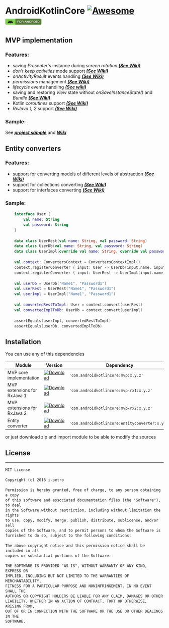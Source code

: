 # AndroidKotlinCore [![Awesome](https://cdn.rawgit.com/sindresorhus/awesome/d7305f38d29fed78fa85652e3a63e154dd8e8829/media/badge.svg)](https://github.com/sindresorhus/awesome) <img src="images/label-android.svg" height="19">

## MVP implementation
### Features:
* saving _Presenter_'s instance during _screen rotation_ ***[(See Wiki)](https://github.com/i-petro/AndroidKotlinCore/wiki/5.-Presenter's-lifecycle)***
* _don't keep activities_ mode support ***[(See Wiki)](https://github.com/i-petro/AndroidKotlinCore/wiki/5.-Presenter's-lifecycle)***
* _onActivityResult_ events handling ***[(See Wiki)](https://github.com/i-petro/AndroidKotlinCore/wiki/4.-Handling-OnActivityResult-events)***
* _permissions_ management ***[(See Wiki)](https://github.com/i-petro/AndroidKotlinCore/wiki/2.-Permissions-management)***
* _lifecycle_ events handling ***[(See wiki)](https://github.com/i-petro/AndroidKotlinCore/wiki/3.-Handling-View-Lifecycle-events)***
* saving and restoring _View_ state without _onSaveInstanceState()_ and _Bundle_ ***[(See Wiki)](https://github.com/i-petro/AndroidKotlinCore/wiki/6.-Saving-and-restoring-View-state)***
* Kotlin _coroutines_ support ***[(See Wiki)](https://github.com/i-petro/AndroidKotlinCore/wiki/9.-Kotlin-Coroutines-extensions)***
* _RxJava 1, 2_ support ***[(See Wiki)](https://github.com/i-petro/AndroidKotlinCore/wiki/8.-RxJava-1,-2-extensions)***
### Sample:
See ***[project sample](/sample)*** and ***[Wiki](https://github.com/i-petro/AndroidKotlinCore/wiki/1.-Getting-Started)***

## Entity converters
### Features: 
* support for converting models of different levels of abstraction ***[(See Wiki)](https://github.com/i-petro/AndroidKotlinCore/wiki/Entity-converter)***
* support for collections converting ***[(See Wiki)](https://github.com/i-petro/AndroidKotlinCore/wiki/Entity-converter)***
* support for interfaces converting ***[(See Wiki)](https://github.com/i-petro/AndroidKotlinCore/wiki/Entity-converter)***
### Sample:
```kotlin
    interface User {
        val name: String
        val password: String
    }

    data class UserRest(val name: String, val password: String)
    data class UserDb(val name: String, val password: String) 
    data class UserImpl(override val name: String, override val password: String): User

    val context: ConvertersContext = ConvertersContextImpl()
    context.registerConverter { input: User -> UserDb(input.name, input.password) }
    context.registerConverter { input: UserRest -> UserImpl(input.name, input.password) }

    val userDb = UserDb("Name1", "Password1")
    val userRest = UserRest("Name1", "Password1")
    val userImpl = UserImpl("Name1", "Password1")

    val convertedRestToImpl: User = context.convert(userRest)
    val convertedImplToDb: UserDb = context.convert(userImpl)

    assertEquals(userImpl, convertedRestToImpl)
    assertEquals(userDb, convertedImplToDb)
```

## Installation
You can use any of this dependencies

| Module  |  Version  | Dependency |
|---|---|---|
| MVP core implementation  | [ ![Download](https://api.bintray.com/packages/peterilchenko/AndroidKotlinCore/mvp/images/download.svg) ](https://bintray.com/peterilchenko/AndroidKotlinCore/mvp/_latestVersion)  | ```'com.androidkotlincore:mvp:x.y.z'``` |
|   MVP extensions for RxJava 1 | [ ![Download](https://api.bintray.com/packages/peterilchenko/AndroidKotlinCore/mvp-rx1/images/download.svg) ](https://bintray.com/peterilchenko/AndroidKotlinCore/mvp-rx1/_latestVersion)  | ```'com.androidkotlincore:mvp-rx1:x.y.z'``` |
| MVP extensions for RxJava 2  |   [ ![Download](https://api.bintray.com/packages/peterilchenko/AndroidKotlinCore/mvp-rx2/images/download.svg) ](https://bintray.com/peterilchenko/AndroidKotlinCore/mvp-rx2/_latestVersion) | ```'com.androidkotlincore:mvp-rx2:x.y.z'``` |
| Entity converter |  [ ![Download](https://api.bintray.com/packages/peterilchenko/AndroidKotlinCore/entityconverter/images/download.svg) ](https://bintray.com/peterilchenko/AndroidKotlinCore/entityconverter/_latestVersion) | ```'com.androidkotlincore:entityconverter:x.y.z'``` |

or just download zip and import module to be able to modify the sources

## License
* * *
    MIT License

    Copyright (c) 2018 i-petro

    Permission is hereby granted, free of charge, to any person obtaining a copy
    of this software and associated documentation files (the "Software"), to deal
    in the Software without restriction, including without limitation the rights
    to use, copy, modify, merge, publish, distribute, sublicense, and/or sell
    copies of the Software, and to permit persons to whom the Software is
    furnished to do so, subject to the following conditions:

    The above copyright notice and this permission notice shall be included in all
    copies or substantial portions of the Software.

    THE SOFTWARE IS PROVIDED "AS IS", WITHOUT WARRANTY OF ANY KIND, EXPRESS OR
    IMPLIED, INCLUDING BUT NOT LIMITED TO THE WARRANTIES OF MERCHANTABILITY,
    FITNESS FOR A PARTICULAR PURPOSE AND NONINFRINGEMENT. IN NO EVENT SHALL THE
    AUTHORS OR COPYRIGHT HOLDERS BE LIABLE FOR ANY CLAIM, DAMAGES OR OTHER
    LIABILITY, WHETHER IN AN ACTION OF CONTRACT, TORT OR OTHERWISE, ARISING FROM,
    OUT OF OR IN CONNECTION WITH THE SOFTWARE OR THE USE OR OTHER DEALINGS IN THE
    SOFTWARE.
